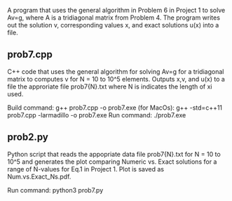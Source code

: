 A program that uses the general algorithm in Problem 6 in Project 1 to solve Av=g, where A is a tridiagonal matrix from Problem 4. 
The program writes out the solution v, corresponding values x, and exact solutions u(x) into a file.

prob7.cpp
--------
C++ code that uses the general algorithm for solving Av=g for a tridiagonal matrix to computes v for N = 10 to 10^5 elements.
Outputs x,v, and u(x) to a file the approriate file prob7{N}.txt where N is indicates the length of xi used.

Build command: g++ prob7.cpp -o prob7.exe
(for MacOs): g++ -std=c++11 prob7.cpp -larmadillo -o prob7.exe
Run command: ./prob7.exe


prob2.py
-------
Python script that reads the appopriate data file prob7{N}.txt for N = 10 to 10^5 and generates the plot comparing Numeric vs. 
Exact solutions for a range of N-values for Eq.1 in Project 1. Plot is saved as Num.vs.Exact_Ns.pdf.

Run command: python3 prob7.py

